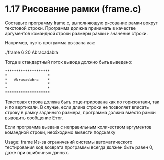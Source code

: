 # 1.17 Рисование рамки (frame.c)
Составьте программу frame.c, выполняющую рисование рамки вокруг текстовой строки. Программа должна принимать в качестве аргументов командной строки размеры рамки и значение строки.

Например, пусть программа вызвана как:

./frame 6 20 Abracadabra

Тогда в стандартный поток вывода должно быть выведено:
```
********************
*                  *
*   Abracadabra    *
*                  *
*                  *
********************
```
Текстовая строка должна быть отцентрирована как по горизонтали, так и по вертикали. В случае, если длина строки не позволяет вписать строку в рамку заданного размера, программа должна вместо рамки выводить сообщение Error.

Если программа вызвана с неправильным количеством аргументов командной строки, необходимо вывести подсказку

Usage: frame <height> <width> <text>
Из-за ограничений системы автоматического тестирования код возврата программы всегда должен быть равен 0, даже при ошибочных данных.
